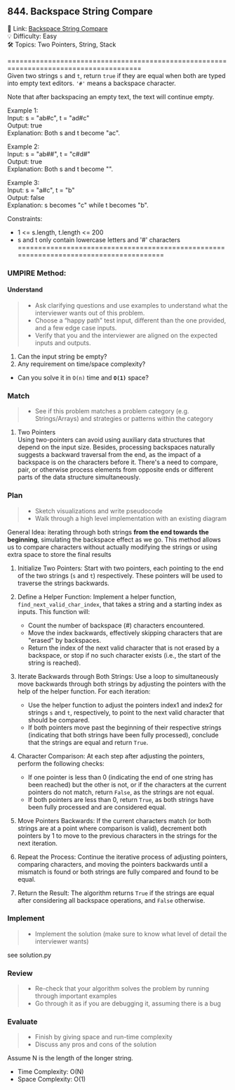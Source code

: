 ## 844. Backspace String Compare
🔗  Link: [Backspace String Compare](https://leetcode.com/problems/backspace-string-compare/description/)<br>
💡 Difficulty: Easy<br>
🛠️ Topics: Two Pointers, String, Stack<br>

=======================================================================================<br>
Given two strings `s` and `t`, return `true` if they are equal when both are typed into empty text editors. `'#'` means a backspace character.

Note that after backspacing an empty text, the text will continue empty.

Example 1:<br>
Input: s = "ab#c", t = "ad#c"<br>
Output: true<br>
Explanation: Both s and t become "ac".<br>

Example 2:<br>
Input: s = "ab##", t = "c#d#"<br>
Output: true<br>
Explanation: Both s and t become "".<br>

Example 3:<br>
Input: s = "a#c", t = "b"<br>
Output: false<br>
Explanation: s becomes "c" while t becomes "b".<br>

Constraints:<br>
- 1 <= s.length, t.length <= 200
- s and t only contain lowercase letters and '#' characters
=======================================================================================<br>
### UMPIRE Method:
#### Understand

> - Ask clarifying questions and use examples to understand what the interviewer wants out of this problem.
> - Choose a “happy path” test input, different than the one provided, and a few edge case inputs. 
> - Verify that you and the interviewer are aligned on the expected inputs and outputs.
1. Can the input string be empty? 
2. Any requirement on time/space complexity? 
- Can you solve it in `O(n)` time and **`O(1)`** space?


### Match
> - See if this problem matches a problem category (e.g. Strings/Arrays) and strategies or patterns within the category


1.  Two Pointers<br>
Using two-pointers can avoid using auxiliary data structures that depend on the input size. Besides, processing backspaces naturally suggests a backward traversal from the end, as the impact of a backspace is on the characters before it. There's a need to compare, pair, or otherwise process elements from opposite ends or different parts of the data structure simultaneously.


### Plan
> - Sketch visualizations and write pseudocode
> - Walk through a high level implementation with an existing diagram

General Idea: iterating through both strings **from the end towards the beginning**, simulating the backspace effect as we go. This method allows us to compare characters without actually modifying the strings or using extra space to store the final results


1) Initialize Two Pointers: Start with two pointers, each pointing to the end of the two strings (`s` and `t`) respectively. These pointers will be used to traverse the strings backwards.

2) Define a Helper Function: Implement a helper function, `find_next_valid_char_index`, that takes a string and a starting index as inputs. This function will:
    - Count the number of backspace (#) characters encountered.
    - Move the index backwards, effectively skipping characters that are "erased" by backspaces.
    - Return the index of the next valid character that is not erased by a backspace, or stop if no such character exists (i.e., the start of the string is reached).

3) Iterate Backwards through Both Strings: Use a loop to simultaneously move backwards through both strings by adjusting the pointers with the help of the helper function. For each iteration:
    - Use the helper function to adjust the pointers index1 and index2 for strings `s` and `t`, respectively, to point to the next valid character that should be compared.
    - If both pointers move past the beginning of their respective strings (indicating that both strings have been fully processed), conclude that the strings are equal and return `True`.

4) Character Comparison: At each step after adjusting the pointers, perform the following checks:
    - If one pointer is less than 0 (indicating the end of one string has been reached) but the other is not, or if the characters at the current pointers do not match, return `False`, as the strings are not equal.
    - If both pointers are less than 0, return `True`, as both strings have been fully processed and are considered equal.

5) Move Pointers Backwards: If the current characters match (or both strings are at a point where comparison is valid), decrement both pointers by 1 to move to the previous characters in the strings for the next iteration.

6) Repeat the Process: Continue the iterative process of adjusting pointers, comparing characters, and moving the pointers backwards until a mismatch is found or both strings are fully compared and found to be equal.

7) Return the Result: The algorithm returns `True` if the strings are equal after considering all backspace operations, and `False` otherwise.


### Implement
> - Implement the solution (make sure to know what level of detail the interviewer wants)

see solution.py

### Review
> - Re-check that your algorithm solves the problem by running through important examples
> - Go through it as if you are debugging it, assuming there is a bug
### Evaluate
> - Finish by giving space and run-time complexity
> - Discuss any pros and cons of the solution

Assume N is the length of the longer string.

- Time Complexity: O(N)
- Space Complexity: O(1)

